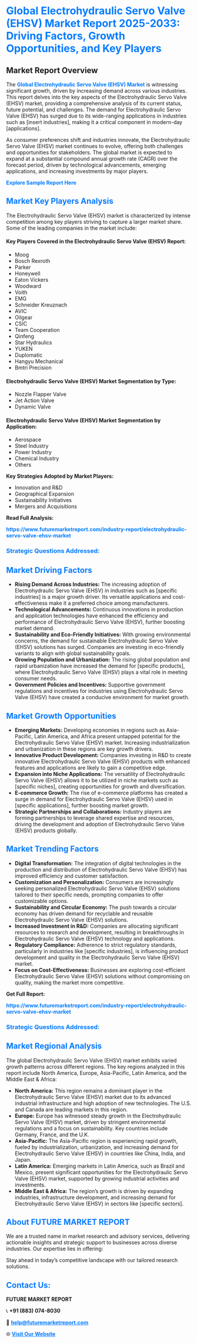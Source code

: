 <h1 style="color: #007BFF;">Global Electrohydraulic Servo Valve (EHSV) Market Report 2025-2033: Driving Factors, Growth Opportunities, and Key Players</h1>

<section id="overview">
<h2>Market Report Overview</h2>
<p>The <a href="https://www.futuremarketreport.com/industry-report/electrohydraulic-servo-valve-ehsv-market" style="color: #007BFF; text-decoration: none;"><strong>Global Electrohydraulic Servo Valve (EHSV) Market</strong></a> is witnessing significant growth, driven by increasing demand across various industries. This report delves into the key aspects of the Electrohydraulic Servo Valve (EHSV) market, providing a comprehensive analysis of its current status, future potential, and challenges. The demand for Electrohydraulic Servo Valve (EHSV) has surged due to its wide-ranging applications in industries such as [insert industries], making it a critical component in modern-day [applications].</p>
<p>As consumer preferences shift and industries innovate, the Electrohydraulic Servo Valve (EHSV) market continues to evolve, offering both challenges and opportunities for stakeholders. The global market is expected to expand at a substantial compound annual growth rate (CAGR) over the forecast period, driven by technological advancements, emerging applications, and increasing investments by major players.</p>
</section>

<section id="overview">
<p><a href="https://www.futuremarketreport.com/request-sample/reportId=103858" style="color: #007BFF; text-decoration: none;"><strong>Explore Sample Report Here</strong></a></p>
</section>

<section id="key-players">
<h2 style="color: #007BFF;">Market Key Players Analysis</h2>
<p>The Electrohydraulic Servo Valve (EHSV) market is characterized by intense competition among key players striving to capture a larger market share. Some of the leading companies in the market include:</p>
<h4>Key Players Covered in the Electrohydraulic Servo Valve (EHSV) Report:</h4>
<ul><li>Moog</li><li>Bosch Rexroth</li><li>Parker</li><li>Honeywell</li><li>Eaton Vickers</li><li>Woodward</li><li>Voith</li><li>EMG</li><li>Schneider Kreuznach</li><li>AVIC</li><li>Oilgear</li><li>CSIC</li><li>Team Cooperation</li><li>Qinfeng</li><li>Star Hydraulics</li><li>YUKEN</li><li>Duplomatic</li><li>Hangyu Mechanical</li><li>Bmtri Precision</li></ul>
<h4>Electrohydraulic Servo Valve (EHSV) Market Segmentation by Type:</h4>
<ul><li>Nozzle Flapper Valve</li><li>Jet Action Valve</li><li>Dynamic Valve</li></ul>

<h4>Electrohydraulic Servo Valve (EHSV) Market Segmentation by Application:</h4>
<ul><li>Aerospace</li><li>Steel Industry</li><li>Power Industry</li><li>Chemical Industry</li><li>Others</li></ul>
<p><strong>Key Strategies Adopted by Market Players:</strong></p>
<ul>
<li>Innovation and R&D</li>
<li>Geographical Expansion</li>
<li>Sustainability Initiatives</li>
<li>Mergers and Acquisitions</li>
</ul>
</section>

<section>
<p><strong>Read Full Analysis: </strong></p><a href="https://www.futuremarketreport.com/industry-report/electrohydraulic-servo-valve-ehsv-market" style="color: #007BFF; text-decoration: none;"><strong>https://www.futuremarketreport.com/industry-report/electrohydraulic-servo-valve-ehsv-market</strong></a>
<h3 style="color: #007BFF;">Strategic Questions Addressed:</h3>
</section>

<section id="driving-factors">
<h2 style="color: #007BFF;">Market Driving Factors</h2>
<ul>
<li><strong>Rising Demand Across Industries:</strong> The increasing adoption of Electrohydraulic Servo Valve (EHSV) in industries such as [specific industries] is a major growth driver. Its versatile applications and cost-effectiveness make it a preferred choice among manufacturers.</li>
<li><strong>Technological Advancements:</strong> Continuous innovations in production and application technologies have enhanced the efficiency and performance of Electrohydraulic Servo Valve (EHSV), further boosting market demand.</li>
<li><strong>Sustainability and Eco-Friendly Initiatives:</strong> With growing environmental concerns, the demand for sustainable Electrohydraulic Servo Valve (EHSV) solutions has surged. Companies are investing in eco-friendly variants to align with global sustainability goals.</li>
<li><strong>Growing Population and Urbanization:</strong> The rising global population and rapid urbanization have increased the demand for [specific products], where Electrohydraulic Servo Valve (EHSV) plays a vital role in meeting consumer needs.</li>
<li><strong>Government Policies and Incentives:</strong> Supportive government regulations and incentives for industries using Electrohydraulic Servo Valve (EHSV) have created a conducive environment for market growth.</li>
</ul>
</section>

<section id="growth-opportunities">
<h2 style="color: #007BFF;">Market Growth Opportunities</h2>
<ul>
<li><strong>Emerging Markets:</strong> Developing economies in regions such as Asia-Pacific, Latin America, and Africa present untapped potential for the Electrohydraulic Servo Valve (EHSV) market. Increasing industrialization and urbanization in these regions are key growth drivers.</li>
<li><strong>Innovative Product Development:</strong> Companies investing in R&D to create innovative Electrohydraulic Servo Valve (EHSV) products with enhanced features and applications are likely to gain a competitive edge.</li>
<li><strong>Expansion into Niche Applications:</strong> The versatility of Electrohydraulic Servo Valve (EHSV) allows it to be utilized in niche markets such as [specific niches], creating opportunities for growth and diversification.</li>
<li><strong>E-commerce Growth:</strong> The rise of e-commerce platforms has created a surge in demand for Electrohydraulic Servo Valve (EHSV) used in [specific applications], further boosting market growth.</li>
<li><strong>Strategic Partnerships and Collaborations:</strong> Industry players are forming partnerships to leverage shared expertise and resources, driving the development and adoption of Electrohydraulic Servo Valve (EHSV) products globally.</li>
</ul>
</section>

<section id="trending-factors">
<h2 style="color: #007BFF;">Market Trending Factors</h2>
<ul>
<li><strong>Digital Transformation:</strong> The integration of digital technologies in the production and distribution of Electrohydraulic Servo Valve (EHSV) has improved efficiency and customer satisfaction.</li>
<li><strong>Customization and Personalization:</strong> Consumers are increasingly seeking personalized Electrohydraulic Servo Valve (EHSV) solutions tailored to their specific needs, prompting companies to offer customizable options.</li>
<li><strong>Sustainability and Circular Economy:</strong> The push towards a circular economy has driven demand for recyclable and reusable Electrohydraulic Servo Valve (EHSV) solutions.</li>
<li><strong>Increased Investment in R&D:</strong> Companies are allocating significant resources to research and development, resulting in breakthroughs in Electrohydraulic Servo Valve (EHSV) technology and applications.</li>
<li><strong>Regulatory Compliance:</strong> Adherence to strict regulatory standards, particularly in industries like [specific industries], is influencing product development and quality in the Electrohydraulic Servo Valve (EHSV) market.</li>
<li><strong>Focus on Cost-Effectiveness:</strong> Businesses are exploring cost-efficient Electrohydraulic Servo Valve (EHSV) solutions without compromising on quality, making the market more competitive.</li>
</ul>
</section>

<section>
<p><strong>Get Full Report: </strong></p><a href="https://www.futuremarketreport.com/industry-report/electrohydraulic-servo-valve-ehsv-market" style="color: #007BFF; text-decoration: none;"><strong>https://www.futuremarketreport.com/industry-report/electrohydraulic-servo-valve-ehsv-market</strong></a>
<h3 style="color: #007BFF;">Strategic Questions Addressed:</h3>
</section>


<section id="regional-analysis">
<h2 style="color: #007BFF;">Market Regional Analysis</h2>
<p>The global Electrohydraulic Servo Valve (EHSV) market exhibits varied growth patterns across different regions. The key regions analyzed in this report include North America, Europe, Asia-Pacific, Latin America, and the Middle East & Africa:</p>
<ul>
<li><strong>North America:</strong> This region remains a dominant player in the Electrohydraulic Servo Valve (EHSV) market due to its advanced industrial infrastructure and high adoption of new technologies. The U.S. and Canada are leading markets in this region.</li>
<li><strong>Europe:</strong> Europe has witnessed steady growth in the Electrohydraulic Servo Valve (EHSV) market, driven by stringent environmental regulations and a focus on sustainability. Key countries include Germany, France, and the U.K.</li>
<li><strong>Asia-Pacific:</strong> The Asia-Pacific region is experiencing rapid growth, fueled by industrialization, urbanization, and increasing demand for Electrohydraulic Servo Valve (EHSV) in countries like China, India, and Japan.</li>
<li><strong>Latin America:</strong> Emerging markets in Latin America, such as Brazil and Mexico, present significant opportunities for the Electrohydraulic Servo Valve (EHSV) market, supported by growing industrial activities and investments.</li>
<li><strong>Middle East & Africa:</strong> The region’s growth is driven by expanding industries, infrastructure development, and increasing demand for Electrohydraulic Servo Valve (EHSV) in sectors like [specific sectors].</li>
</ul>
</section>

<footer>
<h2 style="color: #007BFF;">About FUTURE MARKET REPORT</h2>
<p>We are a trusted name in market research and advisory services, delivering actionable insights and strategic support to businesses across diverse industries. Our expertise lies in offering:</p>

<p>Stay ahead in today’s competitive landscape with our tailored research solutions.</p>

<h2 style="color: #007BFF;">Contact Us:</h2>
<p><strong>FUTURE MARKET REPORT</strong></p>
<p>📞 <strong>+91 (883) 074-8030</strong></p>
<p>📧 <strong><a href="mailto:help@futuremarketreport.com" style="color: #007BFF;">help@futuremarketreport.com</a></strong></p>
<p>🌐 <strong><a href="https://www.futuremarketreport.com/" style="color: #007BFF;">Visit Our Website</a></strong></p>
</footer>